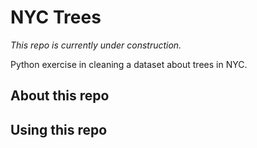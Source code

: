 # NYC Trees

*This repo is currently under construction.*

Python exercise in cleaning a dataset about trees in NYC.

## About this repo

## Using this repo

<!--
## Timeline

*2021-03-12*

|Hour|Description|
|---|---|
|09:25|Created the repo|
|09:35|Added the datafile locally, updated the .gitignore file|
|09:45|Added minimal information to the README|
|10:00|Setup a Jupyter notebook with basic outline|
|10:15|Exploring the data documentation to help understand the data|
|11:00|break|
|11:15|Exploring the data documentation to help understand the data|
|11:45|Return to the notebook|

## Extra notes


-->
